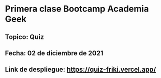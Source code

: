 # Primera clase Bootcamp Academia Geek

## Topico: Quiz
## Fecha: 02 de diciembre de 2021

## Link de despliegue: https://quiz-friki.vercel.app/
